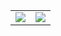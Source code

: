 <table>
  <tr>
    <td>
        <img src="https://github-readme-stats.vercel.app/api?username=LOCKhart07&count_private=true&show_icons=true&theme=transparent&hide_border=true" />
    </td>
    <td>
        <img src="https://github-readme-stats.vercel.app/api/top-langs/?username=LOCKhart07&layout=compact&theme=transparent&hide_border=true&size_weight=0.5&count_weight=0.5&exclude_repo=xformers-prebuild-wheels,LOCKhart07.github.io&hide=css,jupyter%20notebook" />
    </td>
  </tr>
</table>
